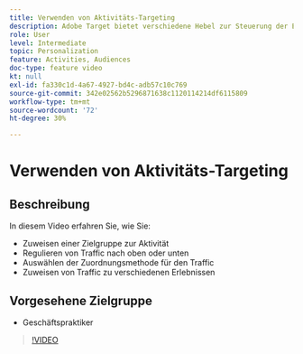 ```yaml
---
title: Verwenden von Aktivitäts-Targeting
description: Adobe Target bietet verschiedene Hebel zur Steuerung der Erlebnisse, die den verschiedenen Zielgruppen bei der Live-Schaltung einer Aktivität angezeigt werden. Erfahren Sie, wie Sie mithilfe von Zielgruppen und Traffic-Zuordnung steuern können, wer was sieht.
role: User
level: Intermediate
topic: Personalization
feature: Activities, Audiences
doc-type: feature video
kt: null
exl-id: fa330c1d-4a67-4927-bd4c-adb57c10c769
source-git-commit: 342e02562b5296871638c1120114214df6115809
workflow-type: tm+mt
source-wordcount: '72'
ht-degree: 30%

---
```


# Verwenden von Aktivitäts-Targeting

## Beschreibung

In diesem Video erfahren Sie, wie Sie:

* Zuweisen einer Zielgruppe zur Aktivität
* Regulieren von Traffic nach oben oder unten
* Auswählen der Zuordnungsmethode für den Traffic
* Zuweisen von Traffic zu verschiedenen Erlebnissen

## Vorgesehene Zielgruppe

* Geschäftspraktiker

>[!VIDEO](https://video.tv.adobe.com/v/17385/?quality=12)
